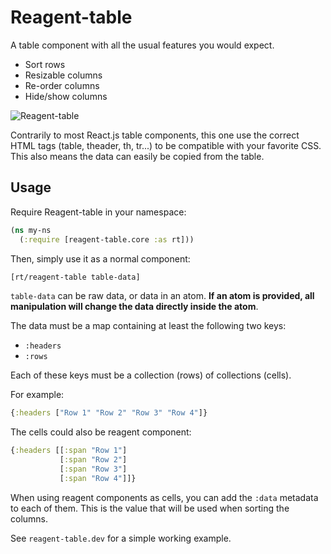 Reagent-table
=========

A table component with all the usual features you would expect.

- Sort rows
- Resizable columns
- Re-order columns
- Hide/show columns


<img src="https://raw.githubusercontent.com/Frozenlock/reagent-table/master/reagent-table.gif"
	alt="Reagent-table"/>


Contrarily to most React.js table components, this one use the correct
HTML tags (table, theader, th, tr...) to be compatible with your
favorite CSS. This also means the data can easily be copied from the
table.



## Usage

Require Reagent-table in your namespace:
```clj
(ns my-ns
  (:require [reagent-table.core :as rt]))
```

Then, simply use it as a normal component:
```clj
[rt/reagent-table table-data]
```

`table-data` can be raw data, or data in an atom. **If an atom is
provided, all manipulation will change the data directly inside the atom**.

The data must be a map containing at least the following two keys:
- `:headers`
- `:rows`

Each of these keys must be a collection (rows) of collections (cells).

For example:
```clj
{:headers ["Row 1" "Row 2" "Row 3" "Row 4"]}
```

The cells could also be reagent component:
```clj
{:headers [[:span "Row 1"]
	       [:span "Row 2"]
		   [:span "Row 3"]
		   [:span "Row 4"]]}
```

When using reagent components as cells, you can add the `:data`
metadata to each of them. This is the value that will be used when
sorting the columns.


See `reagent-table.dev` for a simple working example.



